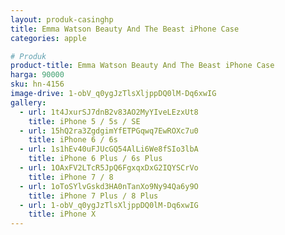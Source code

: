 ```yaml
---
layout: produk-casinghp
title: Emma Watson Beauty And The Beast iPhone Case
categories: apple

# Produk
product-title: Emma Watson Beauty And The Beast iPhone Case
harga: 90000
sku: hn-4156
image-drive: 1-obV_q0ygJzTlsXljppDQ0lM-Dq6xwIG
gallery:
  - url: 1t4JxurSJ7dnB2v83AO2MyYIveLEzxUt8
    title: iPhone 5 / 5s / SE
  - url: 15hQ2ra3ZgdgimYfETPGqwq7EwROXc7u0
    title: iPhone 6 / 6s
  - url: 1s1hEv40uFJUcGQ54AlLi6We8fSIo3lbA
    title: iPhone 6 Plus / 6s Plus
  - url: 1OAxFV2LTcR5JpQ6FgxqxDxG2IQYSCrVo
    title: iPhone 7 / 8
  - url: 1oToSYlvGskd3HA0nTanXo9Ny94Qa6y9O
    title: iPhone 7 Plus / 8 Plus
  - url: 1-obV_q0ygJzTlsXljppDQ0lM-Dq6xwIG
    title: iPhone X
---
```

